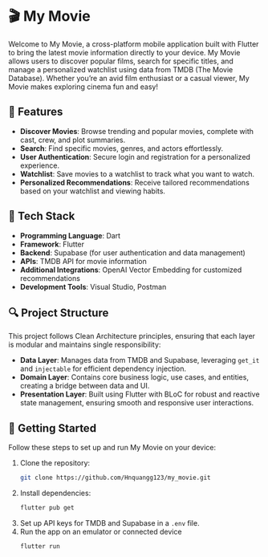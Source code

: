 # 🎬 My Movie
Welcome to My Movie, a cross-platform mobile application built with Flutter to bring the latest movie information directly to your device. My Movie allows users to discover popular films, search for specific titles, and manage a personalized watchlist using data from TMDB (The Movie Database). Whether you’re an avid film enthusiast or a casual viewer, My Movie makes exploring cinema fun and easy!

## 🚀 Features
- __Discover Movies__: Browse trending and popular movies, complete with cast, crew, and plot summaries.
- __Search__: Find specific movies, genres, and actors effortlessly.
- __User Authentication__: Secure login and registration for a personalized experience.
- __Watchlist__: Save movies to a watchlist to track what you want to watch.
- __Personalized Recommendations__: Receive tailored recommendations based on your watchlist and viewing habits.
## 💼 Tech Stack
- __Programming Language__: Dart
- __Framework__: Flutter
- __Backend__: Supabase (for user authentication and data management)
- __APIs__: TMDB API for movie information
- __Additional Integrations__: OpenAI Vector Embedding for customized recommendations
- __Development Tools__: Visual Studio, Postman
## 🔍 Project Structure
This project follows Clean Architecture principles, ensuring that each layer is modular and maintains single responsibility:

- __Data Layer__: Manages data from TMDB and Supabase, leveraging `get_it` and `injectable` for efficient dependency injection.
- __Domain Layer__: Contains core business logic, use cases, and entities, creating a bridge between data and UI.
- __Presentation Layer__: Built using Flutter with BLoC for robust and reactive state management, ensuring smooth and responsive user interactions.
## 🎉 Getting Started

Follow these steps to set up and run My Movie on your device:

1. Clone the repository:
   ```bash
   git clone https://github.com/Hnquangg123/my_movie.git
2. Install dependencies:
   ```bash
   flutter pub get
3. Set up API keys for TMDB and Supabase in a `.env` file.
4. Run the app on an emulator or connected device
   ```bash
   flutter run
